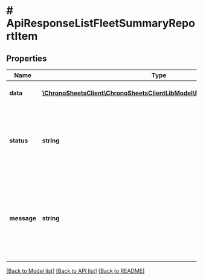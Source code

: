 # # ApiResponseListFleetSummaryReportItem

## Properties

Name | Type | Description | Notes
------------ | ------------- | ------------- | -------------
**data** | [**\ChronoSheetsClient\ChronoSheetsClientLibModel\FleetSummaryReportItem[]**](FleetSummaryReportItem.md) | The main Data of the response | [optional] 
**status** | **string** | The API response status. Indicates if the request was successful, failed or was unauthorised. | [optional] 
**message** | **string** | A message to accompany the response status.  If the Status is failed, this message will hint why it failed and what you need to do. | [optional] 

[[Back to Model list]](../../README.md#documentation-for-models) [[Back to API list]](../../README.md#documentation-for-api-endpoints) [[Back to README]](../../README.md)


